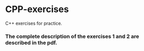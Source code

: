 # CPP-exercises
C++ exercises for practice.

### The complete description of the exercises 1 and 2 are described in the pdf.
